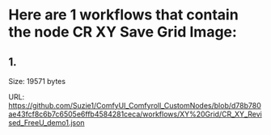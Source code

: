 # Here are 1 workflows that contain the node CR XY Save Grid Image:

## 1. 

Size: 19571 bytes

URL: https://github.com/Suzie1/ComfyUI_Comfyroll_CustomNodes/blob/d78b780ae43fcf8c6b7c6505e6ffb4584281ceca/workflows/XY%20Grid/CR_XY_Revised_FreeU_demo1.json

